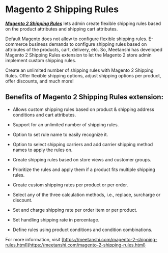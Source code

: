 # Magento 2 Shipping Rules

***[Magento 2 Shipping Rules](https://meetanshi.com/magento-2-shipping-rules.html)***  lets admin create flexible shipping rules based on the product attributes and shipping cart attributes.

Default Magento does not allow to configure flexible shipping rules. E-commerce business demands to configure shipping rules based on attributes of the products, cart, delivery, etc. So, Meetanshi has developed Magento 2 Shipping Rules extension to let the Magento 2 store admin implement custom shipping rules.

Create an unlimited number of shipping rules with Magento 2 Shipping Rules. Offer flexible shipping options, adjust shipping options per product, offer discounts, and much more!

##  Benefits of Magento 2 Shipping Rules extension:

* Allows custom shipping rules based on product & shipping address conditions and cart attributes.

* Support for an unlimited number of shipping rules.

* Option to set rule name to easily recognize it.

* Option to select shipping carriers and add carrier shipping method names to apply the rules on.

* Create shipping rules based on store views and customer groups.

* Prioritize the rules and apply them if a product fits multiple shipping rules.

* Create custom shipping rates per product or per order.

* Select any of the three calculation methods, i.e., replace, surcharge or discount.

* Set and charge shipping rate per order item or per product.

* Set handling shipping rate in percentage.

* Define rules using product conditions and condition combinations.

For more information, visit [https://meetanshi.com/magento-2-shipping-rules.html](https://meetanshi.com/magento-2-shipping-rules.html)



